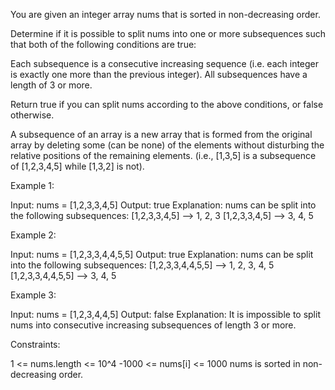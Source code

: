 You are given an integer array nums that is sorted in non-decreasing order.

Determine if it is possible to split nums into one or more subsequences such
that both of the following conditions are true:


Each subsequence is a consecutive increasing sequence (i.e. each integer is
exactly one more than the previous integer).
All subsequences have a length of 3 or more.


Return true if you can split nums according to the above conditions, or false
otherwise.

A subsequence of an array is a new array that is formed from the original
array by deleting some (can be none) of the elements without disturbing the
relative positions of the remaining elements. (i.e., [1,3,5] is a subsequence
of [1,2,3,4,5] while [1,3,2] is not).


Example 1:


Input: nums = [1,2,3,3,4,5]
Output: true
Explanation: nums can be split into the following subsequences:
[1,2,3,3,4,5] --> 1, 2, 3
[1,2,3,3,4,5] --> 3, 4, 5


Example 2:


Input: nums = [1,2,3,3,4,4,5,5]
Output: true
Explanation: nums can be split into the following subsequences:
[1,2,3,3,4,4,5,5] --> 1, 2, 3, 4, 5
[1,2,3,3,4,4,5,5] --> 3, 4, 5


Example 3:


Input: nums = [1,2,3,4,4,5]
Output: false
Explanation: It is impossible to split nums into consecutive increasing
subsequences of length 3 or more.



Constraints:


1 <= nums.length <= 10^4
-1000 <= nums[i] <= 1000
nums is sorted in non-decreasing order.




